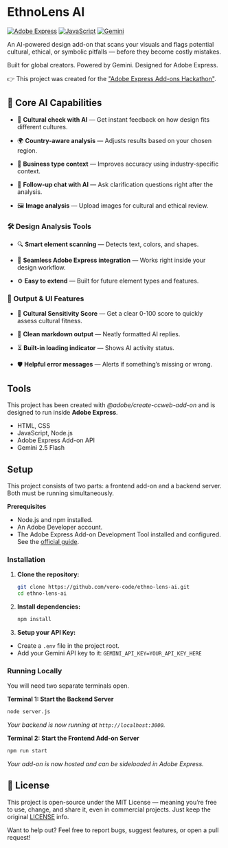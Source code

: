 # EthnoLens AI
[![Adobe Express](https://img.shields.io/badge/platform-Adobe%20Express-purple.svg)](https://express.adobe.com/)
[![JavaScript](https://img.shields.io/badge/language-JavaScript-F7DF1E.svg?logo=javascript&logoColor=black)](https://developer.mozilla.org/en-US/docs/Web/JavaScript)
[![Gemini](https://img.shields.io/badge/AI-Gemini-blueviolet.svg?logo=google)](https://deepmind.google/technologies/gemini/)

An AI-powered design add-on that scans your visuals and flags potential cultural, ethical, or symbolic pitfalls — before they become costly mistakes.

Built for global creators. Powered by Gemini. Designed for Adobe Express.

👉 This project was created for the ["Adobe Express Add-ons Hackathon"](https://devpost.com/software/ethnolens-ai).
 
## 🤖 Core AI Capabilities

- 🧠 **Cultural check with AI** — Get instant feedback on how design fits different cultures.

- 🌍 **Country-aware analysis** — Adjusts results based on your chosen region.

- 🏢 **Business type context** — Improves accuracy using industry-specific context.

- 💬 **Follow-up chat with AI** — Ask clarification questions right after the analysis.

- 🖼️ **Image analysis** — Upload images for cultural and ethical review.

### 🛠️ Design Analysis Tools

- 🔍 **Smart element scanning** — Detects text, colors, and shapes.

- 🔌 **Seamless Adobe Express integration** — Works right inside your design workflow.

- ⚙️ **Easy to extend** — Built for future element types and features.

### 📐 Output & UI Features

- 💯 **Cultural Sensitivity Score** — Get a clear 0-100 score to quickly assess cultural fitness.

- 🧾 **Clean markdown output** — Neatly formatted AI replies.

- ⏳ **Built-in loading indicator** — Shows AI activity status.

- 🛡️ **Helpful error messages** — Alerts if something’s missing or wrong.

## Tools

This project has been created with _@adobe/create-ccweb-add-on_ and is designed to run inside **Adobe Express**.

- HTML, CSS
- JavaScript, Node.js
- Adobe Express Add-on API
- Gemini 2.5 Flash

## Setup

This project consists of two parts: a frontend add-on and a backend server. Both must be running simultaneously.

**Prerequisites**

- Node.js and npm installed.
- An Adobe Developer account.
- The Adobe Express Add-on Development Tool installed and configured. See the [official guide](https://developer.adobe.com/express/add-ons/docs/guides/getting_started/local_development/dev_tooling/).


### Installation

1.  **Clone the repository:**
    ```bash
    git clone https://github.com/vero-code/ethno-lens-ai.git
    cd ethno-lens-ai
    ```

2.  **Install dependencies:**
    ```bash
    npm install
    ```

3.  **Setup your API Key:**
  -  Create a `.env` file in the project root.
  -  Add your Gemini API key to it: `GEMINI_API_KEY=YOUR_API_KEY_HERE`

### Running Locally

You will need two separate terminals open.

**Terminal 1: Start the Backend Server**

  ```bash
  node server.js
  ```

_Your backend is now running at `http://localhost:3000`._

**Terminal 2: Start the Frontend Add-on Server**

  ```bash
  npm run start
  ```

_Your add-on is now hosted and can be sideloaded in Adobe Express._

## 📜 License

This project is open-source under the MIT License — meaning you’re free to use, change, and share it, even in commercial projects. Just keep the original [LICENSE](LICENSE) info.

Want to help out?
Feel free to report bugs, suggest features, or open a pull request!